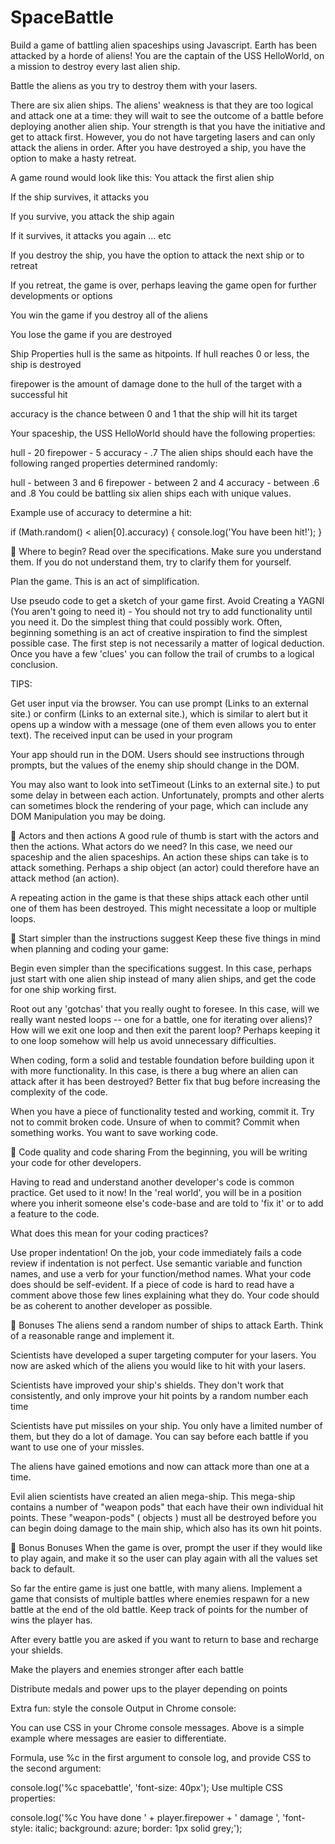 # SpaceBattle
Build a game of battling alien spaceships using Javascript. Earth has been attacked by a horde of aliens! You are the captain of the USS HelloWorld, on a mission to destroy every last alien ship.

Battle the aliens as you try to destroy them with your lasers.

There are six alien ships. The aliens' weakness is that they are too logical and attack one at a time: they will wait to see the outcome of a battle before deploying another alien ship. Your strength is that you have the initiative and get to attack first. However, you do not have targeting lasers and can only attack the aliens in order. After you have destroyed a ship, you have the option to make a hasty retreat.

A game round would look like this: You attack the first alien ship

If the ship survives, it attacks you

If you survive, you attack the ship again

If it survives, it attacks you again … etc

If you destroy the ship, you have the option to attack the next ship or to retreat

If you retreat, the game is over, perhaps leaving the game open for further developments or options

You win the game if you destroy all of the aliens

You lose the game if you are destroyed

Ship Properties hull is the same as hitpoints. If hull reaches 0 or less, the ship is destroyed

firepower is the amount of damage done to the hull of the target with a successful hit

accuracy is the chance between 0 and 1 that the ship will hit its target

Your spaceship, the USS HelloWorld should have the following properties:

hull - 20 firepower - 5 accuracy - .7 The alien ships should each have the following ranged properties determined randomly:

hull - between 3 and 6 firepower - between 2 and 4 accuracy - between .6 and .8 You could be battling six alien ships each with unique values.

Example use of accuracy to determine a hit:

if (Math.random() < alien[0].accuracy) { console.log('You have been hit!'); }

👾 Where to begin? Read over the specifications. Make sure you understand them. If you do not understand them, try to clarify them for yourself.

Plan the game. This is an act of simplification.

Use pseudo code to get a sketch of your game first. Avoid Creating a YAGNI (You aren't going to need it) - You should not try to add functionality until you need it. Do the simplest thing that could possibly work. Often, beginning something is an act of creative inspiration to find the simplest possible case. The first step is not necessarily a matter of logical deduction. Once you have a few 'clues' you can follow the trail of crumbs to a logical conclusion.

TIPS:

Get user input via the browser. You can use prompt (Links to an external site.) or confirm (Links to an external site.), which is similar to alert but it opens up a window with a message (one of them even allows you to enter text). The received input can be used in your program

Your app should run in the DOM. Users should see instructions through prompts, but the values of the enemy ship should change in the DOM.

You may also want to look into setTimeout (Links to an external site.) to put some delay in between each action. Unfortunately, prompts and other alerts can sometimes block the rendering of your page, which can include any DOM Manipulation you may be doing.

👾 Actors and then actions A good rule of thumb is start with the actors and then the actions. What actors do we need? In this case, we need our spaceship and the alien spaceships. An action these ships can take is to attack something. Perhaps a ship object (an actor) could therefore have an attack method (an action).

A repeating action in the game is that these ships attack each other until one of them has been destroyed. This might necessitate a loop or multiple loops.

👾 Start simpler than the instructions suggest Keep these five things in mind when planning and coding your game:

Begin even simpler than the specifications suggest. In this case, perhaps just start with one alien ship instead of many alien ships, and get the code for one ship working first.

Root out any 'gotchas' that you really ought to foresee. In this case, will we really want nested loops -- one for a battle, one for iterating over aliens)? How will we exit one loop and then exit the parent loop? Perhaps keeping it to one loop somehow will help us avoid unnecessary difficulties.

When coding, form a solid and testable foundation before building upon it with more functionality. In this case, is there a bug where an alien can attack after it has been destroyed? Better fix that bug before increasing the complexity of the code.

When you have a piece of functionality tested and working, commit it. Try not to commit broken code. Unsure of when to commit? Commit when something works. You want to save working code.

👾 Code quality and code sharing From the beginning, you will be writing your code for other developers.

Having to read and understand another developer's code is common practice. Get used to it now! In the 'real world', you will be in a position where you inherit someone else's code-base and are told to 'fix it' or to add a feature to the code.

What does this mean for your coding practices?

Use proper indentation! On the job, your code immediately fails a code review if indentation is not perfect. Use semantic variable and function names, and use a verb for your function/method names. What your code does should be self-evident. If a piece of code is hard to read have a comment above those few lines explaining what they do. Your code should be as coherent to another developer as possible.

🚀 Bonuses The aliens send a random number of ships to attack Earth. Think of a reasonable range and implement it.

Scientists have developed a super targeting computer for your lasers. You now are asked which of the aliens you would like to hit with your lasers.

Scientists have improved your ship's shields. They don't work that consistently, and only improve your hit points by a random number each time

Scientists have put missiles on your ship. You only have a limited number of them, but they do a lot of damage. You can say before each battle if you want to use one of your missles.

The aliens have gained emotions and now can attack more than one at a time.

Evil alien scientists have created an alien mega-ship. This mega-ship contains a number of "weapon pods" that each have their own individual hit points. These "weapon-pods" ( objects ) must all be destroyed before you can begin doing damage to the main ship, which also has its own hit points.

🚀 Bonus Bonuses When the game is over, prompt the user if they would like to play again, and make it so the user can play again with all the values set back to default.

So far the entire game is just one battle, with many aliens. Implement a game that consists of multiple battles where enemies respawn for a new battle at the end of the old battle. Keep track of points for the number of wins the player has.

After every battle you are asked if you want to return to base and recharge your shields.

Make the players and enemies stronger after each battle

Distribute medals and power ups to the player depending on points

Extra fun: style the console Output in Chrome console:

You can use CSS in your Chrome console messages. Above is a simple example where messages are easier to differentiate.

Formula, use %c in the first argument to console log, and provide CSS to the second argument:

console.log('%c spacebattle', 'font-size: 40px'); Use multiple CSS properties:

console.log('%c You have done ' + player.firepower + ' damage ', 'font-style: italic; background: azure; border: 1px solid grey;');
